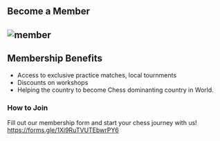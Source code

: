 Become a Member
---
![member](https://github.com/user-attachments/assets/2a77ea38-d264-4e8f-9152-f2cac8e89177)
---

## Membership Benefits

-   Access to exclusive practice matches, local tournments
-   Discounts on workshops
-   Helping the country to become Chess dominanting country in World.

### How to Join

Fill out our membership form and start your chess journey with us!
https://forms.gle/1Xi9RuTVUTEbwrPY6
